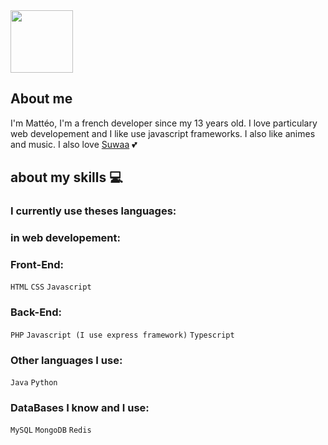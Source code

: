 <img src="https://i.imgur.com/LA3TK0j.gif" width="100">

## About me

I'm Mattéo, I'm a french developer since my 13 years old. I love particulary web developement and I like use javascript frameworks. I also like animes and music. I also love <a href="https://github.com/Suwah">Suwaa</a> 💕

## about my skills 💻

### I currently use theses languages:

### in web developement:
### Front-End:
`HTML`
`CSS`
`Javascript`

### Back-End:
`PHP`
`Javascript (I use express framework)`
`Typescript`

### Other languages I use:
`Java` `Python`

### DataBases I know and I use:
`MySQL`
`MongoDB`
`Redis`
